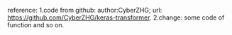 reference:
    1.code from github:
        author:CyberZHG;
        url: https://github.com/CyberZHG/keras-transformer.
    2.change:
        some code of function and so on.


